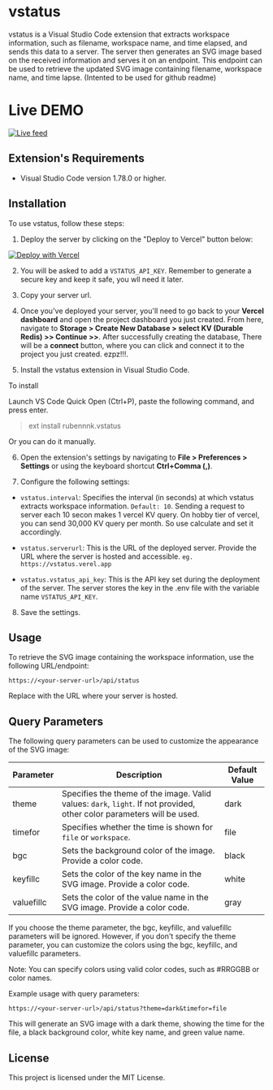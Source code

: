 # vstatus

vstatus is a Visual Studio Code extension that extracts workspace information, such as filename, workspace name, and time elapsed, and sends this data to a server. The server then generates an SVG image based on the received information and serves it on an endpoint. This endpoint can be used to retrieve the updated SVG image containing filename, workspace name, and time lapse. (Intented to be used for github readme)

# Live DEMO

[![Live feed](https://vstatus.rubenk.com.np/api/status?theme=dark&timefor=file)](https://github.com/slithery0)

## Extension's Requirements

- Visual Studio Code version 1.78.0 or higher.

## Installation

To use vstatus, follow these steps:

1. Deploy the server by clicking on the "Deploy to Vercel" button below:

[![Deploy with Vercel](https://vercel.com/button)](https://vercel.com/new/clone?repository-url=https%3A%2F%2Fgithub.com%2Fslithery0%2Fvstatus%2Ftree%2Fmain%2Fserver-next&env=VSTATUS_API_KEY&envDescription=API%20key%20that%20you%20will%20require%20while%20sending%20data%20from%20your%20vscode%20extension.%20Generate%20a%20secure%20one%20and%20keep%20it%20safe.&project-name=vstatus&repository-name=vstatus)

2. You will be asked to add a `VSTATUS_API_KEY`. Remember to generate a secure key and keep it safe, you wll need it later.

3. Copy your server url.

4. Once you've deployed your server, you'll need to go back to your **Vercel dashboard** and open the project dashboard you just created. From here, navigate to **Storage > Create New Database > select KV (Durable Redis) >> Continue >>**. After successfully creating the database, There will be a **connect** button, where you can click and connect it to the project you just created. ezpz!!!.

5. Install the vstatus extension in Visual Studio Code.

To install

Launch VS Code Quick Open (Ctrl+P), paste the following command, and press enter.

> ext install rubennnk.vstatus

Or you can do it manually.

6. Open the extension's settings by navigating to **File > Preferences > Settings** or using the keyboard shortcut **Ctrl+Comma (,)**.

7. Configure the following settings:

- `vstatus.interval`: Specifies the interval (in seconds) at which vstatus extracts workspace information. `Default: 10`. Sending a request to server each 10 secon makes 1 vercel KV query. On hobby tier of vercel, you can send 30,000 KV query per month. So use calculate and set it accordingly. 

- `vstatus.serverurl`: This is the URL of the deployed server. Provide the URL where the server is hosted and accessible. `eg. https://vstatus.verel.app`

- `vstatus.vstatus_api_key`: This is the API key set during the deployment of the server. The server stores the key in the .env file with the variable name `VSTATUS_API_KEY`.

8. Save the settings.

## Usage

To retrieve the SVG image containing the workspace information, use the following URL/endpoint:

`https://<your-server-url>/api/status`

Replace <your-server-url> with the URL where your server is hosted.

## Query Parameters

The following query parameters can be used to customize the appearance of the SVG image:

| Parameter  | Description                                                                                                            | Default Value |
| ---------- | ---------------------------------------------------------------------------------------------------------------------- | ------------- |
| theme      | Specifies the theme of the image. Valid values: `dark`, `light`. If not provided, other color parameters will be used. | dark          |
| timefor    | Specifies whether the time is shown for `file` or `workspace`.                                                         | file          |
| bgc        | Sets the background color of the image. Provide a color code.                                                          | black         |
| keyfillc   | Sets the color of the key name in the SVG image. Provide a color code.                                                 | white         |
| valuefillc | Sets the color of the value name in the SVG image. Provide a color code.                                               | gray          |

If you choose the theme parameter, the bgc, keyfillc, and valuefillc parameters will be ignored. However, if you don't specify the theme parameter, you can customize the colors using the bgc, keyfillc, and valuefillc parameters.

Note: You can specify colors using valid color codes, such as #RRGGBB or color names.

Example usage with query parameters:

```
https://<your-server-url>/api/status?theme=dark&timefor=file

```

This will generate an SVG image with a dark theme, showing the time for the file, a black background color, white key name, and green value name.

## License

This project is licensed under the MIT License.
